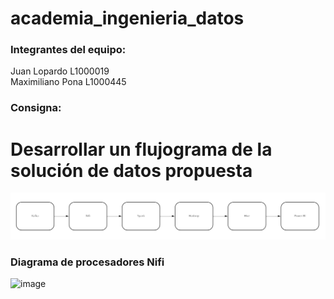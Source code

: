 # academia_ingenieria_datos
### Integrantes del equipo:
Juan Lopardo L1000019 <br>
Maximiliano Pona L1000445

### Consigna: 
# Desarrollar un flujograma de la solución de datos propuesta

![Test Image 2](/images/flujograma.png)

### Diagrama de procesadores Nifi
![image](https://user-images.githubusercontent.com/83885792/185241997-e04c0dd6-53e6-4b94-8105-5c0d7ac4af9f.png)


